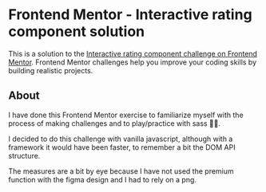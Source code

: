 # Frontend Mentor - Interactive rating component solution

This is a solution to the [Interactive rating component challenge on Frontend Mentor](https://www.frontendmentor.io/challenges/interactive-rating-component-koxpeBUmI). Frontend Mentor challenges help you improve your coding skills by building realistic projects.

## About

I have done this Frontend Mentor exercise to familiarize myself with the process of making challenges and to play/practice with sass 💁‍♀️.

I decided to do this challenge with vanilla javascript, although with a framework it would have been faster, to remember a bit the DOM API structure.

The measures are a bit by eye because I have not used the premium function with the figma design and I had to rely on a png.
